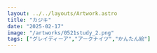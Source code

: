 ```yaml
---
layout: ../../layouts/Artwork.astro
title: "カジキ"
date: "2025-02-17"
image: "/artworks/0521study_2.png"
tags: ["グレイディーア","アークナイツ","かんたん絵"]
---
```


